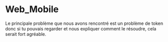 # Web_Mobile

Le principale problème que nous avons rencontré est un problème de token donc si tu pouvais
regarder et nous expliquer comment le résoudre, cela serait fort agréable.
